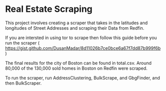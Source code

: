 # Real Estate Scraping

This project involves creating a scraper that takes in the latitudes and longitudes of Street Addresses and scraping their Data from Redfin. 

If you are intersted in using tor to scrape then follow this guide before you run the scraper ( https://gist.github.com/DusanMadar/8d11026b7ce0bce6a67f7dd87b999f6b )

The final results for the city of Boston can be found in total.csv. Around 80,000 of the 130,000 sold homes in Boston on Redfin were scraped.

To run the scraper, run AddressClustering, BulkScrape, and GbgFinder, and then BulkScraper.
